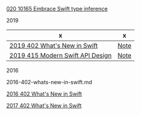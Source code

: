 

[020 10165 Embrace Swift type inference](https://developer.apple.com/videos/play/wwdc2020/10165)

2019


x|x
--|--
[2019 402 What's New in Swift](https://developer.apple.com/videos/play/wwdc2019/402/) |[Note](2019-402-whats-new-in-swift.md)
[2019 415 Modern Swift API Design](https://developer.apple.com//videos/play/wwdc2019/415/)|[Note](2019-415-modern-swift-api-design)



2016


2016-402-whats-new-in-swift.md

[2016 402 What's New in Swift](https://developer.apple.com/videos/play/wwdc2016/402/)

[2017 402 What's New in Swift](https://developer.apple.com/videos/play/wwdc2017/402/)





